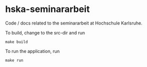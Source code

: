 hska-seminararbeit
==================

Code / docs related to the seminararbeit at Hochschule Karlsruhe.


To build, change to the src-dir and run
```
make build
```
To run the application, run
```
make run
```

